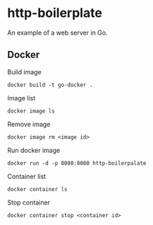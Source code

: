 # http-boilerplate

An example of a web server in Go.

## Docker

Build image

```
docker build -t go-docker .
```

Image list

```
docker image ls
```

Remove image

```
docker image rm <image id>
```

Run docker image

```
docker run -d -p 8080:8080 http-boilerpalate
```

Container list

```
docker container ls
```

Stop container

```
docker container stop <container id>
```
